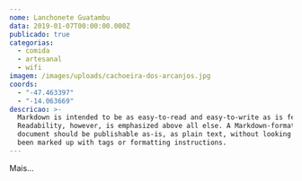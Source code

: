 ```yaml
---
nome: Lanchonete Guatambu
data: 2019-01-07T00:00:00.000Z
publicado: true
categorias:
  - comida
  - artesanal
  - wifi
imagem: /images/uploads/cachoeira-dos-arcanjos.jpg
coords:
  - "-47.463397"
  - "-14.063669"
descricao: >-
  Markdown is intended to be as easy-to-read and easy-to-write as is feasible.
  Readability, however, is emphasized above all else. A Markdown-formatted
  document should be publishable as-is, as plain text, without looking like it's
  been marked up with tags or formatting instructions.
---
```


Mais...


